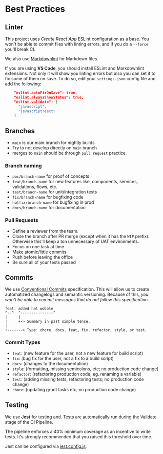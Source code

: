 # Best Practices

## Linter

This project uses _Create React App_ ESLint configuration as a base. You won't
be able to commit files with linting errors, and if you do a `--force`
you'll break CI.

We also use [Markdownlint](https://github.com/DavidAnson/markdownlint) for
Markdown files.

If you are using **VS Code**, you should install ESLint and Markdownlint
extensions. Not only it will show you linting errors but also you can set it to
fix some of them on save. To do so, edit your `settings.json` config file and
add the following:

```json
    "eslint.autoFixOnSave": true,
    "eslint.alwaysShowStatus": true,
    "eslint.validate": [
      "javascript",
      "javascriptreact"
    ]
```

## Branches

- `main` is our main branch for nightly builds
- Try to not develop directly on `main` branch
- merges to `main` should be through `pull request` practice.

### Branch naming

- `poc/branch-name` for proof of concepts
- `feat/branch-name` for new features like, components, services,
validations, flows, etc.
- `test/branch-name` for unit/integration tests
- `fix/branch-name` for bugfixing code
- `hotfix/branch-name` for bugfixing in prod
- `docs/branch-name` for documentation

### Pull Requests

- Define a reviewer from the team.
- Close the branch after PR merge (except when it has the `WIP` prefix).
Otherwise this'll keep a ton unnecessary of UAT environments.
- Focus on one task at time
- Make atomic/little commits
- Push before leaving the office
- Be sure all of your tests passed

## Commits

We use [Conventional Commits](https://www.conventionalcommits.org/en/v1.0.0/)
specification. This will allow us to create automatized changelogs and semantic
versioning. Because of this, _you won't be able to commit messages that do not
follow this specification_.

```text
feat: added hat wobble
^--^  ^---------------^
|     |
|     +-> Summary in past simple tense.
|
+-------> Type: chore, docs, feat, fix, refactor, style, or test.
```

### Commit Types

- `feat`: (new feature for the user, not a new feature for build script)
- `fix`: (bug fix for the user, not a fix to a build script)
- `docs`: (changes to the documentation)
- `style`: (formatting, missing semicolons, etc; no production code change)
- `refactor`: (refactoring production code, eg. renaming a variable)
- `test`: (adding missing tests, refactoring tests; no production code change)
- `chore`: (updating grunt tasks etc; no production code change)

## Testing

We use **[Jest](https://jestjs.io/)** for testing and. Tests are automatically
run during the Validate stage of the CI Pipeline.

The pipeline enforces a 40% minimum coverage as an incentive to write tests.
It's strongly recommended that you raised this threshold over time.

Jest can be configured via [jest.config.js](jest.config.js).

